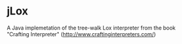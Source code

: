# jLox
A Java implemetation of the tree-walk Lox interpreter from the book "Crafting Interpreter" (http://www.craftinginterpreters.com/)
